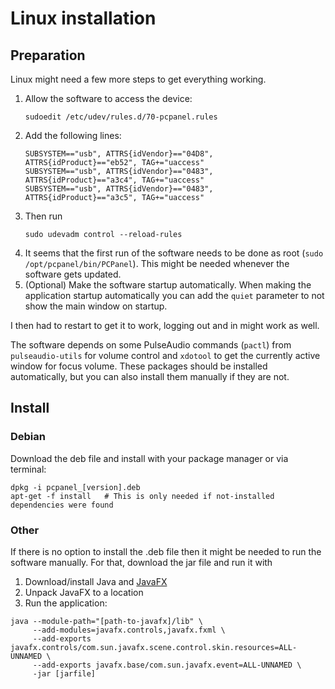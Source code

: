 # Linux installation

## Preparation

Linux might need a few more steps to get everything working.

1. Allow the software to access the device:
   ```shell
   sudoedit /etc/udev/rules.d/70-pcpanel.rules
   ```
2. Add the following lines:
   ```properties
   SUBSYSTEM=="usb", ATTRS{idVendor}=="04D8", ATTRS{idProduct}=="eb52", TAG+="uaccess"
   SUBSYSTEM=="usb", ATTRS{idVendor}=="0483", ATTRS{idProduct}=="a3c4", TAG+="uaccess"
   SUBSYSTEM=="usb", ATTRS{idVendor}=="0483", ATTRS{idProduct}=="a3c5", TAG+="uaccess"
   ```
3. Then run
   ```shell
   sudo udevadm control --reload-rules
   ```
4. It seems that the first run of the software needs to be done as root (`sudo /opt/pcpanel/bin/PCPanel`). This might be needed whenever the software gets updated.
5. (Optional) Make the software startup automatically. When making the application startup automatically you can add the `quiet` parameter to not show the main window on startup.

I then had to restart to get it to work, logging out and in might work as well.

The software depends on some PulseAudio commands (`pactl`) from `pulseaudio-utils` for volume control
and `xdotool` to get the currently active window for focus volume. These packages should be
installed automatically, but you can also install them manually if they are not.

## Install

### Debian

Download the deb file and install with your package manager or via terminal:

   ```shell
   dpkg -i pcpanel_[version].deb
   apt-get -f install   # This is only needed if not-installed dependencies were found
   ```

### Other

If there is no option to install the .deb file then it might be needed to run the software manually.
For that, download the jar file and run it with

1. Download/install Java and [JavaFX](https://download2.gluonhq.com/openjfx/18.0.2/openjfx-18.0.2_linux-x64_bin-sdk.zip)
2. Unpack JavaFX to a location
3. Run the application:

```shell
java --module-path="[path-to-javafx]/lib" \
     --add-modules=javafx.controls,javafx.fxml \
     --add-exports javafx.controls/com.sun.javafx.scene.control.skin.resources=ALL-UNNAMED \
     --add-exports javafx.base/com.sun.javafx.event=ALL-UNNAMED \
     -jar [jarfile]
```
